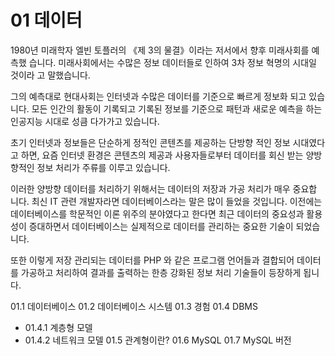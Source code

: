 # 01 데이터 
1980년 미래학자 엘빈 토플러의 《제 3의 물결》이라는 저서에서 향후 미래사회를 예측했 습니다. 미래사회에서는 수많은 정보 데이터들로 인하여 3차 정보 혁명의 시대일 것이라 고 말했습니다.  

그의 예측대로 현대사회는 인터넷과 수많은 데이터를 기준으로 빠르게 정보화 되고 있습 니다. 모든 인간의 활동이 기록되고 기록된 정보를 기준으로 패턴과 새로운 예측을 하는 인공지능 시대로 성큼 다가가고 있습니다.  

초기 인터넷과 정보들은 단순하게 정적인 콘텐츠를 제공하는 단방향 적인 정보 시대였다 고 하면, 요즘 인터넷 환경은 콘텐츠의 제공과 사용자들로부터 데이터를 회신 받는 양방 향적인 정보 처리가 주류를 이루고 있습니다.  

이러한 양방향 데이터를 처리하기 위해서는 데이터의 저장과 가공 처리가 매우 중요합 니다. 최신 IT 관련 개발자라면 데이터베이스라는 말은 많이 들었을 것입니다. 이전에는 데이터베이스를 학문적인 이론 위주의 분야였다고 한다면 최근 데이터의 중요성과 활용 성이 증대하면서 데이터베이스는 실제적으로 데이터를 관리하는 중요한 기술이 되었습 니다.  

또한 이렇게 저장 관리되는 데이터를 PHP 와 같은 프로그램 언어들과 결합되어 데이터를 가공하고 처리하여 결과를 출력하는 한층 강화된 정보 처리 기술들이 등장하게 됩니다. 

01.1 데이터베이스
01.2 데이터베이스 시스템
01.3 경험
01.4 DBMS
* 01.4.1 계층형 모델
* 01.4.2 네트워크 모델
01.5 관계형이란? 
01.6 MySQL
01.7 MySQL 버전